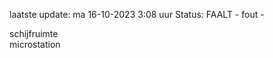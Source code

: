 laatste update: 
ma 16-10-2023  3:08   uur 
Status: FAALT - fout - 
<div class="service R">schijfruimte</div><div class="service Y">microstation</div>